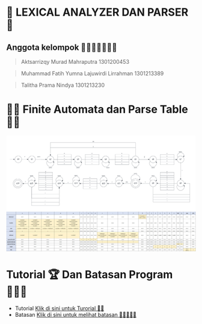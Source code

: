 # 🚨 LEXICAL ANALYZER DAN PARSER 🚨
## Anggota kelompok 🧍🏻🧍🏻🧍🏻‍♀️

> Aktsarrizqy Murad Mahraputra			1301200453

> Muhammad Fatih Yumna Lajuwirdi Lirrahman 	1301213389

> Talitha Prama Nindya					1301213230

# 🤸🏻 Finite Automata dan Parse Table 🤸🏻
<img src="./img/FiniteAutomata.png">
<img src="./img/ParserTable.png">


# Tutorial 🏆 Dan Batasan Program 🧗🏻‍♂️
- Tutorial [Klik di sini untuk Turorial 👋🏻](https://github.com/fthyll/TBA-FIXX/blob/main/tutorial.md)
- Batasan [Klik di sini untuk melihat batasan  🙅🏻‍♂️🙅🏻 ](https://github.com/fthyll/TBA-FIXX/blob/main/batasan.md)